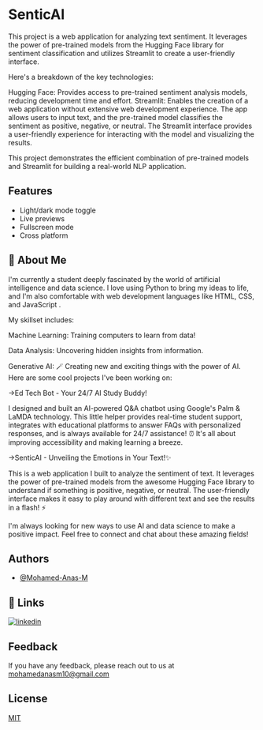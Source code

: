 
# SenticAI

This project is a web application for analyzing text sentiment. It leverages the power of pre-trained models from the Hugging Face library for sentiment classification and utilizes Streamlit to create a user-friendly interface.

Here's a breakdown of the key technologies:

Hugging Face: Provides access to pre-trained sentiment analysis models, reducing development time and effort.
Streamlit: Enables the creation of a web application without extensive web development experience.
The app allows users to input text, and the pre-trained model classifies the sentiment as positive, negative, or neutral. The Streamlit interface provides a user-friendly experience for interacting with the model and visualizing the results.


This project demonstrates the efficient combination of pre-trained models and Streamlit for building a real-world NLP application.

## Features

- Light/dark mode toggle
- Live previews
- Fullscreen mode
- Cross platform


## 🚀 About Me
I'm currently a student    deeply fascinated by the world of artificial intelligence and data science.    I love using Python    to bring my ideas to life, and I'm also comfortable with web development languages like HTML, CSS, and JavaScript     .

My skillset includes:

Machine Learning: Training computers to learn from data!

Data Analysis: Uncovering hidden insights from information.

Generative AI: 🪄 Creating new and exciting things with the power of AI.
Here are some cool projects I've been working on:

->Ed Tech Bot - Your 24/7 AI Study Buddy! 

I designed and built an AI-powered Q&A chatbot    using Google's Palm & LaMDA technology.    This little helper provides real-time student support,  ‍  integrates with educational platforms    to answer FAQs with personalized responses, and is always available for 24/7 assistance!  ⏰  It's all about improving accessibility and making learning a breeze.

->SenticAI - Unveiling the Emotions in Your Text!✨

This is a web application I built to analyze the sentiment of text.    It leverages the power of pre-trained models from the awesome Hugging Face library    to understand if something is positive, negative, or neutral.     The user-friendly interface    makes it easy to play around with different text and see the results in a flash!  ⚡️

I'm always looking for new ways to use AI and data science to make a positive impact.    Feel free to connect and chat about these amazing fields!


## Authors

- [@Mohamed-Anas-M](https://github.com/AnasTech0)



## 🔗 Links
[![linkedin](https://img.shields.io/badge/linkedin-0A66C2?style=for-the-badge&logo=linkedin&logoColor=white)](https://www.linkedin.com/in/mohamed-anas-m/)


## Feedback

If you have any feedback, please reach out to us at mohamedanasm10@gmail.com

## License

[MIT](https://choosealicense.com/licenses/mit/)
